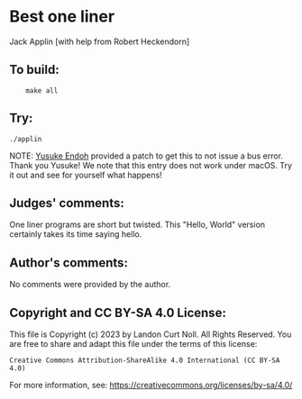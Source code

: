 # Best one liner

Jack Applin [with help from Robert Heckendorn]

## To build:

        make all

## Try:

	./applin


NOTE: [Yusuke Endoh](/winners.html#Yusuke_Endoh) provided a patch to get this to
not issue a bus error. Thank you Yusuke! We note that this entry does not work
under macOS. Try it out and see for yourself what happens!


## Judges' comments:

One liner programs are short but twisted.  This "Hello, World" version
certainly takes its time saying hello.

## Author's comments:

No comments were provided by the author.

## Copyright and CC BY-SA 4.0 License:

This file is Copyright (c) 2023 by Landon Curt Noll.  All Rights Reserved.
You are free to share and adapt this file under the terms of this license:

    Creative Commons Attribution-ShareAlike 4.0 International (CC BY-SA 4.0)

For more information, see: https://creativecommons.org/licenses/by-sa/4.0/

